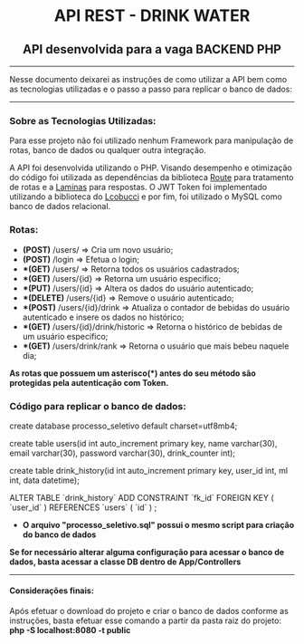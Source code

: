 <h1 align="center">API REST - DRINK WATER</h1>
<h2 align="center">API desenvolvida para a vaga BACKEND PHP</h2>
<hr>
<p>
    Nesse documento deixarei as instruções de como utilizar a API bem como as tecnologias utilizadas e o passo a passo
    para replicar o banco de dados:
</p>
<hr>
<h3>Sobre as Tecnologias Utilizadas: </h3>
<p>
    Para esse projeto não foi utilizado nenhum Framework para manipulação de rotas, banco de dados ou qualquer outra integração.
</p>
<p>
    A API foi desenvolvida utilizando o PHP. Visando desempenho e otimização do código foi utilizada as dependências da biblioteca <a href ="https://github.com/thephpleague/route">Route</a> para tratamento de rotas e a <a href="https://github.com/laminas/laminas-diactoros/">Laminas</a> para respostas. O JWT Token foi implementado utilizando a biblioteca do <a href ="https://github.com/lcobucci/jwt">Lcobucci</a> e por fim, foi utilizado o MySQL como banco de dados relacional.
</p>
<h3>Rotas: </h3>
<ul>
    <li> <strong>(POST)</strong> /users/ => Cria um novo usuário;</li>
    <li> <strong>(POST)</strong> /login => Efetua o login;</li>
    <li> <strong>*(GET)</strong> /users/ => Retorna todos os usuários cadastrados;</li>
    <li> <strong>*(GET)</strong> /users/{id} => Retorna um usuário especifico;</li>
    <li> <strong>*(PUT)</strong> /users/{id} => Altera os dados do usuário autenticado;</li>
    <li> <strong>*(DELETE)</strong> /users/{id} => Remove o usuário autenticado;</li>
    <li> <strong>*(POST)</strong> /users/{id}/drink => Atualiza o contador de bebidas do usuário autenticado e insere os dados no histórico;</li>
    <li> <strong>*(GET)</strong> /users/{id}/drink/historic => Retorna o histórico de bebidas de um usuário especifico;</li>
    <li> <strong>*(GET)</strong> /users/drink/rank => Retorna o usuário que mais bebeu naquele dia;</li>
</ul>
<p>
    <strong>As rotas que possuem um asterisco(*) antes do seu método são protegidas pela autenticação com Token.</strong>
</p>
<h3>Código para replicar o banco de dados:</h3>
<p>
    create database processo_seletivo default charset=utf8mb4;
</p>
<p>
    create table users(id int auto_increment primary key, name varchar(30), email varchar(30), password varchar(30), drink_counter int);
</p>
<p>
    create table drink_history(id int auto_increment primary key, user_id int, ml int, data datetime);
</p>
<p>
    ALTER TABLE `drink_history` ADD CONSTRAINT `fk_id` FOREIGN KEY ( `user_id` ) REFERENCES `users` ( `id` ) ;
</p>
<ul>
    <li><strong>O arquivo "processo_seletivo.sql" possui o mesmo script para criação do banco de dados</strong></li>
</ul>
<p>
    <strong>Se for necessário alterar alguma configuração para acessar o banco de dados, basta acessar a classe DB dentro de App/Controllers</strong>
</p>

<hr>

<h4>Considerações finais:</h4>
<p>Após efetuar o download do projeto e criar o banco de dados conforme as instruções, basta efetuar esse comando a partir da pasta raiz do projeto: <strong>php -S localhost:8080 -t public</strong></p>
